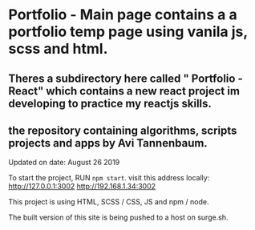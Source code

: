 # Portfolio - Main page contains a a portfolio temp page using vanila js, scss and html. 


## Theres a subdirectory here called " Portfolio - React" which contains a new react project im developing to practice my reactjs skills.

## the repository containing algorithms, scripts projects and apps by Avi Tannenbaum.

Updated on date: August 26 2019

To start the project, RUN `npm start`. visit this address locally:
  http://127.0.0.1:3002
  http://192.168.1.34:3002

This project is using HTML, SCSS / CSS, JS and npm / node.

The built version of this site is being pushed to a host on surge.sh.